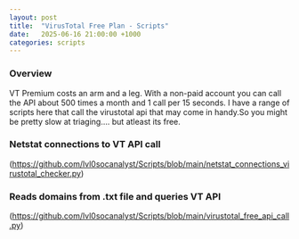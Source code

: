 ```yaml
---
layout: post
title:  "VirusTotal Free Plan - Scripts"
date:   2025-06-16 21:00:00 +1000
categories: scripts
---
```


### Overview
VT Premium costs an arm and a leg. With a non-paid account you can call the API about 500 times a month and 1 call per 15 seconds. I have a range of scripts here that call the virustotal api that may come in handy.So you might be pretty slow at triaging.... but atleast its free.

### Netstat connections to VT API call

(https://github.com/lvl0socanalyst/Scripts/blob/main/netstat_connections_virustotal_checker.py)

### Reads domains from .txt file and queries VT API

(https://github.com/lvl0socanalyst/Scripts/blob/main/virustotal_free_api_call.py)
